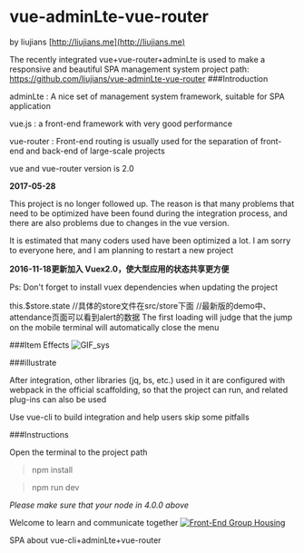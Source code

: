 # vue-adminLte-vue-router

by liujians [http://liujians.me](http://liujians.me)

The recently integrated vue+vue-router+adminLte is used to make a responsive and beautiful SPA management system project path: https://github.com/liujians/vue-adminLte-vue-router ###Introduction

adminLte : A nice set of management system framework, suitable for SPA application

vue.js : a front-end framework with very good performance

vue-router : Front-end routing is usually used for the separation of front-end and back-end of large-scale projects

vue and vue-router version is 2.0

**2017-05-28**

This project is no longer followed up. The reason is that many problems that need to be optimized have been found during the integration process, and there are also problems due to changes in the vue version.

It is estimated that many coders used have been optimized a lot. I am sorry to everyone here, and I am planning to restart a new project

**2016-11-18更新加入 Vuex2.0，使大型应用的状态共享更方便**

Ps: Don't forget to install vuex dependencies when updating the project

this.$store.state
//具体的store文件在src/store下面
//最新版的demo中、attendance页面可以看到alert的数据
The first loading will judge that the jump on the mobile terminal will automatically close the menu

###Item Effects
![GIF_sys](https://github.com/ksarpotdar/vue-adminLte-vue-router/assets/3241399/bbb9a502-2db5-43b0-8965-f873d0c62e55)



###illustrate

After integration, other libraries (jq, bs, etc.) used in it are configured with webpack in the official scaffolding, so that the project can run, and related plug-ins can also be used

Use vue-cli to build integration and help users skip some pitfalls

###Instructions

Open the terminal to the project path

> npm install

> npm run dev

*Please make sure that your node in 4.0.0 above*

Welcome to learn and communicate together
<a target="_blank" href="http://shang.qq.com/wpa/qunwpa?idkey=9bcf9f7be59b471456c1feec466dab4d54da7ab35c834b8e821ec17177fb33b3"><img border="0" src="http://pub.idqqimg.com/wpa/images/group.png" alt="Front-End Group Housing" title="Front-End Group Housing"></a>

SPA about vue-cli+adminLte+vue-router
